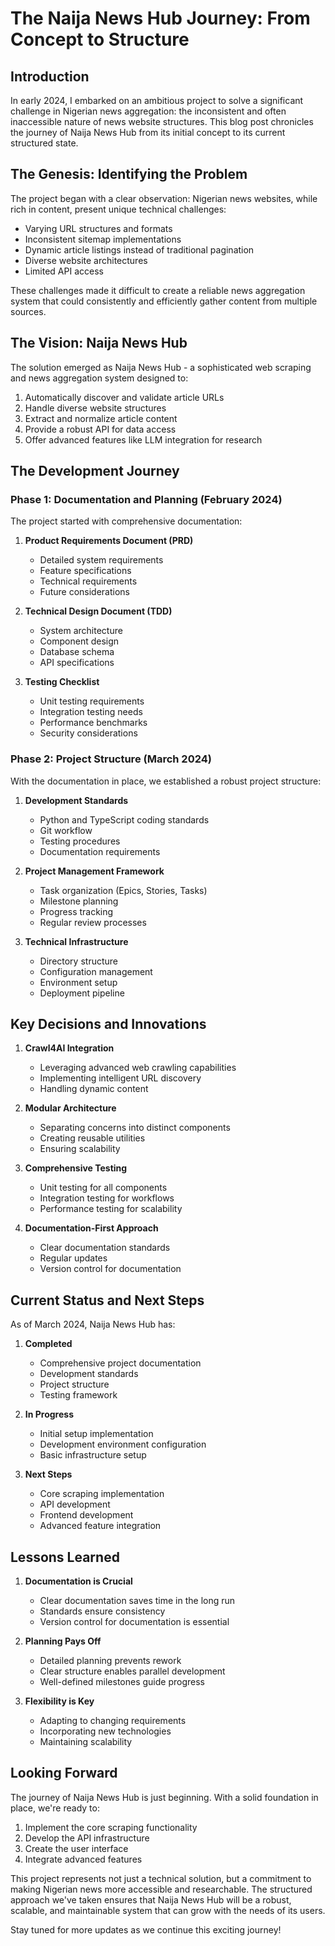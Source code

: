 # The Naija News Hub Journey: From Concept to Structure

## Introduction

In early 2024, I embarked on an ambitious project to solve a significant challenge in Nigerian news aggregation: the inconsistent and often inaccessible nature of news website structures. This blog post chronicles the journey of Naija News Hub from its initial concept to its current structured state.

## The Genesis: Identifying the Problem

The project began with a clear observation: Nigerian news websites, while rich in content, present unique technical challenges:

- Varying URL structures and formats
- Inconsistent sitemap implementations
- Dynamic article listings instead of traditional pagination
- Diverse website architectures
- Limited API access

These challenges made it difficult to create a reliable news aggregation system that could consistently and efficiently gather content from multiple sources.

## The Vision: Naija News Hub

The solution emerged as Naija News Hub - a sophisticated web scraping and news aggregation system designed to:

1. Automatically discover and validate article URLs
2. Handle diverse website structures
3. Extract and normalize article content
4. Provide a robust API for data access
5. Offer advanced features like LLM integration for research

## The Development Journey

### Phase 1: Documentation and Planning (February 2024)

The project started with comprehensive documentation:

1. **Product Requirements Document (PRD)**
   - Detailed system requirements
   - Feature specifications
   - Technical requirements
   - Future considerations

2. **Technical Design Document (TDD)**
   - System architecture
   - Component design
   - Database schema
   - API specifications

3. **Testing Checklist**
   - Unit testing requirements
   - Integration testing needs
   - Performance benchmarks
   - Security considerations

### Phase 2: Project Structure (March 2024)

With the documentation in place, we established a robust project structure:

1. **Development Standards**
   - Python and TypeScript coding standards
   - Git workflow
   - Testing procedures
   - Documentation requirements

2. **Project Management Framework**
   - Task organization (Epics, Stories, Tasks)
   - Milestone planning
   - Progress tracking
   - Regular review processes

3. **Technical Infrastructure**
   - Directory structure
   - Configuration management
   - Environment setup
   - Deployment pipeline

## Key Decisions and Innovations

1. **Crawl4AI Integration**
   - Leveraging advanced web crawling capabilities
   - Implementing intelligent URL discovery
   - Handling dynamic content

2. **Modular Architecture**
   - Separating concerns into distinct components
   - Creating reusable utilities
   - Ensuring scalability

3. **Comprehensive Testing**
   - Unit testing for all components
   - Integration testing for workflows
   - Performance testing for scalability

4. **Documentation-First Approach**
   - Clear documentation standards
   - Regular updates
   - Version control for documentation

## Current Status and Next Steps

As of March 2024, Naija News Hub has:

1. **Completed**
   - Comprehensive project documentation
   - Development standards
   - Project structure
   - Testing framework

2. **In Progress**
   - Initial setup implementation
   - Development environment configuration
   - Basic infrastructure setup

3. **Next Steps**
   - Core scraping implementation
   - API development
   - Frontend development
   - Advanced feature integration

## Lessons Learned

1. **Documentation is Crucial**
   - Clear documentation saves time in the long run
   - Standards ensure consistency
   - Version control for documentation is essential

2. **Planning Pays Off**
   - Detailed planning prevents rework
   - Clear structure enables parallel development
   - Well-defined milestones guide progress

3. **Flexibility is Key**
   - Adapting to changing requirements
   - Incorporating new technologies
   - Maintaining scalability

## Looking Forward

The journey of Naija News Hub is just beginning. With a solid foundation in place, we're ready to:

1. Implement the core scraping functionality
2. Develop the API infrastructure
3. Create the user interface
4. Integrate advanced features

This project represents not just a technical solution, but a commitment to making Nigerian news more accessible and researchable. The structured approach we've taken ensures that Naija News Hub will be a robust, scalable, and maintainable system that can grow with the needs of its users.

Stay tuned for more updates as we continue this exciting journey! 